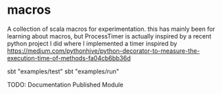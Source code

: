 # macros
A collection of scala macros for experimentation. this has mainly been for learning about macros, but ProcessTimer
is actually inspired by a recent python project I did where I implemented a timer inspired by
https://medium.com/pythonhive/python-decorator-to-measure-the-execution-time-of-methods-fa04cb6bb36d

sbt "examples/test"
sbt "examples/run"

TODO:
Documentation
Published Module
